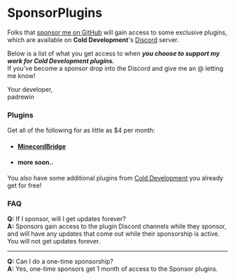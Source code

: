 # SponsorPlugins

Folks that [sponsor me on GitHub](https://github.com/sponsors/padrewin) will gain access to some exclusive plugins, which are available on **Cold Development**'s [Discord](https://discord.colddev.dev) server.

Below is a list of what you get access to when ***you choose to support my work for Cold Development plugins.***<br>
If you've become a sponsor drop into the Discord and give me an @ letting me know!

Your developer,<br>
padrewin

### Plugins
Get all of the following for as little as $4 per month:

- #### [MinecordBridge](MinecordBridge.md)
- #### more soon..

You also have some additional plugins from [Cold Development](https://github.com/orgs/Cold-Development/repositories) you already get for free!

### FAQ

**Q:** If I sponsor, will I get updates forever?<br>
**A:** Sponsors gain access to the plugin Discord channels while they sponsor, and will have any updates that come out while their sponsorship is active. You will not get updates forever.

---

**Q:** Can I do a one-time sponsorship?<br>
**A:** Yes, one-time sponsors get 1 month of access to the Sponsor plugins.
